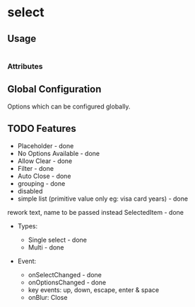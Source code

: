 # select


## Usage

```html

```

### Attributes


## Global Configuration
Options which can be configured globally.

## TODO Features
- Placeholder - done
- No Options Available - done
- Allow Clear - done
- Filter - done
- Auto Close - done
- grouping - done
- disabled
- simple list (primitive value only eg: visa card years) - done

rework text, name to be passed instead SelectedItem - done

- Types:
    - Single select - done
    - Multi - done

- Event:
    - onSelectChanged - done
    - onOptionsChanged - done
    - key events: up, down, escape, enter & space
    - onBlur: Close

